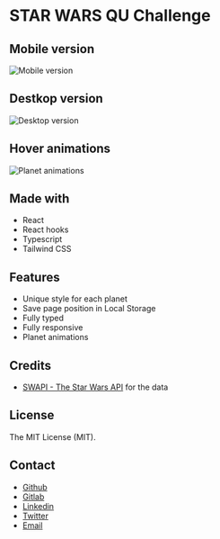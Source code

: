 # STAR WARS QU Challenge

## Mobile version

![Mobile version](https://i.imgur.com/K1sYzzJ.png)

## Destkop version

![Desktop version](https://i.imgur.com/zLFq5lX.png)

## Hover animations

![Planet animations](https://i.imgur.com/A7gimAQ.gif)

## Made with

- React
- React hooks
- Typescript
- Tailwind CSS

## Features

- Unique style for each planet
- Save page position in Local Storage
- Fully typed
- Fully responsive
- Planet animations

## Credits

- [SWAPI - The Star Wars API](https://swapi.dev/) for the data

## License

The MIT License (MIT).

## Contact

- [Github](https://github.com/cdmoro)
- [Gitlab](https://gitlab.com/carlosbonadeo)
- [Linkedin](https://www.linkedin.com/in/cdbonadeo/)
- [Twitter](https://twitter.com/CarlosBonadeo)
- [Email](mailto:carlosbonadeo@gmail.com)
